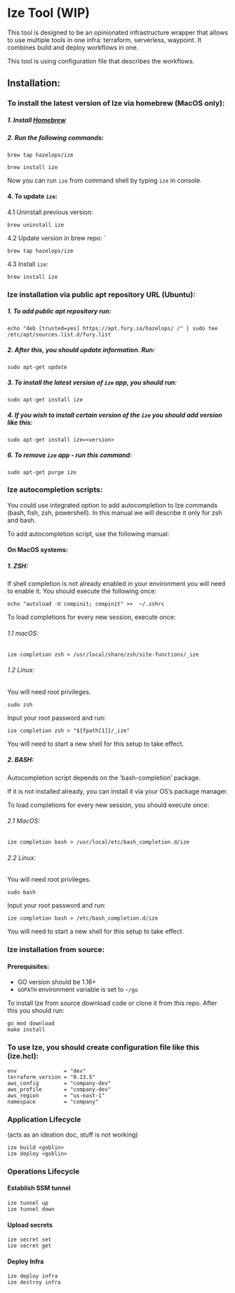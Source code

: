 # Ize Tool (WIP)

This tool is designed to be an opinionated infrastructure wrapper that allows to use multiple tools in one infra: terraform, serverless, waypoint.
It combines build and deploy workflows in one.

This tool is using configuration file that describes the workflows.

## Installation:

### To install the latest version of Ize via homebrew (MacOS only):

##### 1. Install [Homebrew](https://brew.sh/)

##### 2. Run the following commands:

```shell
brew tap hazelops/ize
```

```shell
brew install ize
```

Now you can run `ize` from command shell by typing `ize` in console.


#### 4. To update `ize`:

4.1 Uninstall previous version:

```shell
brew uninstall ize
```

4.2 Update version in brew repo: `

```shell
brew tap hazelops/ize
```

4.3 Install `ize`:

```shell
brew install ize
```

### Ize installation via public apt repository URL (Ubuntu):

##### 1. To add public apt repository run:

 ```shell
echo "deb [trusted=yes] https://apt.fury.io/hazelops/ /" | sudo tee /etc/apt/sources.list.d/fury.list
```

##### 2. After this, you should update information. Run:
```shell
sudo apt-get update
```

##### 3. To install the latest version of `ize` app, you should run:

```shell
sudo apt-get install ize 
```

##### 4. If you wish to install certain version of the `ize` you should add version like this:

 ```shell
sudo apt-get install ize=<version>
 ```

##### 6. To remove `ize` app - run this command:

```shell
sudo apt-get purge ize
```

### Ize autocompletion scripts:

You could use integrated option to add autocompletion to Ize commands (bash, fish, zsh, powershell). In this manual we will describe it only for zsh and bash.

To add autocompletion script, use the following manual:

#### On MacOS systems:

##### 1. ZSH:

If shell completion is not already enabled in your environment you will need to enable it. You should execute the following once:

```shell
echo "autoload -U compinit; compinit" >>  ~/.zshrc
```

To load completions for every new session, execute once:

###### 1.1 macOS:

```shell
ize completion zsh > /usr/local/share/zsh/site-functions/_ize
```

###### 1.2 Linux:

You will need root privileges.

```shell
sudo zsh
```
Input your root password and run:

```shell
ize completion zsh > "${fpath[1]}/_ize"
```

You will need to start a new shell for this setup to take effect.


##### 2. BASH:

Autocompletion script depends on the ‘bash-completion’ package.

If it is not installed already, you can install it via your OS’s package manager.

To load completions for every new session, you should execute once:

###### 2.1 MacOS:

```shell
ize completion bash > /usr/local/etc/bash_completion.d/ize
```

###### 2.2 Linux:

You will need root privileges.

```shell
sudo bash
```
Input your root password and run:

```shell
ize completion bash > /etc/bash_completion.d/ize
```

You will need to start a new shell for this setup to take effect.

### Ize installation from source:

#### Prerequisites:

- GO version should be 1.16+
- `GOPATH` environment variable is set to `~/go`

To install Ize from source download code or clone it from this repo. After this you should run:

```shell
go mod download
make install
```

### To use Ize, you should create configuration file like this (ize.hcl):

```hcl
env               = "dev"
terraform_version = "0.13.5"
aws_config        = "company-dev"
aws_profile       = "company-dev"
aws_region        = "us-east-1"
namespace         = "company"
```

### Application Lifecycle
(acts as an ideation doc, stuff is not working)
```shell
ize build <goblin>
ize deploy <goblin>
```

### Operations Lifecycle
#### Establish SSM tunnel
```shell
ize tunnel up
ize tunnel down
```

#### Upload secrets
```shell
ize secret set
ize secret get
```

#### Deploy Infra
```shell
ize deploy infra
ize destroy infra
```

